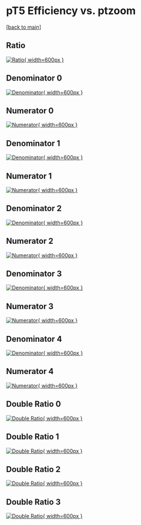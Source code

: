 # pT5 Efficiency vs. ptzoom

[[back to main](./)]



## Ratio

[![Ratio](../mtv/var/pT5_xtr_321_1_eff_ptzoom.png){ width=600px }](../mtv/var/pT5_xtr_321_1_eff_ptzoom.pdf)

## Denominator 0

[![Denominator](../mtv/den/pT5_xtr_321_1_eff_ptzoom_den0.png){ width=600px }](../mtv/den/pT5_xtr_321_1_eff_ptzoom_den0.pdf)

## Numerator 0

[![Numerator](../mtv/num/pT5_xtr_321_1_eff_ptzoom_num0.png){ width=600px }](../mtv/num/pT5_xtr_321_1_eff_ptzoom_num0.pdf)

## Denominator 1

[![Denominator](../mtv/den/pT5_xtr_321_1_eff_ptzoom_den1.png){ width=600px }](../mtv/den/pT5_xtr_321_1_eff_ptzoom_den1.pdf)

## Numerator 1

[![Numerator](../mtv/num/pT5_xtr_321_1_eff_ptzoom_num1.png){ width=600px }](../mtv/num/pT5_xtr_321_1_eff_ptzoom_num1.pdf)

## Denominator 2

[![Denominator](../mtv/den/pT5_xtr_321_1_eff_ptzoom_den2.png){ width=600px }](../mtv/den/pT5_xtr_321_1_eff_ptzoom_den2.pdf)

## Numerator 2

[![Numerator](../mtv/num/pT5_xtr_321_1_eff_ptzoom_num2.png){ width=600px }](../mtv/num/pT5_xtr_321_1_eff_ptzoom_num2.pdf)

## Denominator 3

[![Denominator](../mtv/den/pT5_xtr_321_1_eff_ptzoom_den3.png){ width=600px }](../mtv/den/pT5_xtr_321_1_eff_ptzoom_den3.pdf)

## Numerator 3

[![Numerator](../mtv/num/pT5_xtr_321_1_eff_ptzoom_num3.png){ width=600px }](../mtv/num/pT5_xtr_321_1_eff_ptzoom_num3.pdf)

## Denominator 4

[![Denominator](../mtv/den/pT5_xtr_321_1_eff_ptzoom_den4.png){ width=600px }](../mtv/den/pT5_xtr_321_1_eff_ptzoom_den4.pdf)

## Numerator 4

[![Numerator](../mtv/num/pT5_xtr_321_1_eff_ptzoom_num4.png){ width=600px }](../mtv/num/pT5_xtr_321_1_eff_ptzoom_num4.pdf)

## Double Ratio 0

[![Double Ratio](../mtv/ratio/pT5_xtr_321_1_eff_ptzoom_ratio0.png){ width=600px }](../mtv/ratio/pT5_xtr_321_1_eff_ptzoom_ratio0.pdf)

## Double Ratio 1

[![Double Ratio](../mtv/ratio/pT5_xtr_321_1_eff_ptzoom_ratio1.png){ width=600px }](../mtv/ratio/pT5_xtr_321_1_eff_ptzoom_ratio1.pdf)

## Double Ratio 2

[![Double Ratio](../mtv/ratio/pT5_xtr_321_1_eff_ptzoom_ratio2.png){ width=600px }](../mtv/ratio/pT5_xtr_321_1_eff_ptzoom_ratio2.pdf)

## Double Ratio 3

[![Double Ratio](../mtv/ratio/pT5_xtr_321_1_eff_ptzoom_ratio3.png){ width=600px }](../mtv/ratio/pT5_xtr_321_1_eff_ptzoom_ratio3.pdf)

